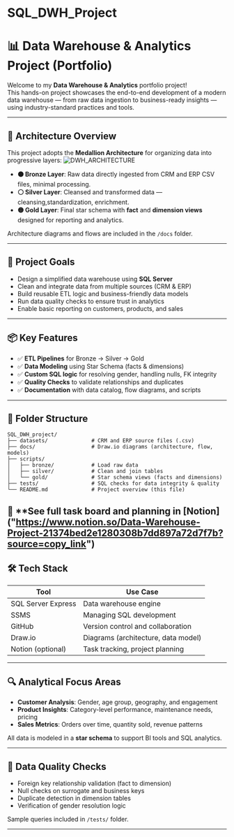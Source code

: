 # SQL_DWH_Project
# 📊 Data Warehouse & Analytics Project (Portfolio)

Welcome to my **Data Warehouse & Analytics** portfolio project!  
This hands-on project showcases the end-to-end development of a modern data warehouse — from raw data ingestion to business-ready insights — using industry-standard practices and tools.

---

## 🧱 Architecture Overview

This project adopts the **Medallion Architecture** for organizing data into progressive layers:
![DWH_ARCHITECTURE](https://github.com/user-attachments/assets/2022d843-2850-4c5d-b43f-c253d22e73e8)

- **🟤 Bronze Layer**: Raw data directly ingested from CRM and ERP CSV files, minimal processing.
- **⚪ Silver Layer**: Cleansed and transformed data — cleansing,standardization, enrichment.
- **🟡 Gold Layer**: Final star schema with **fact** and **dimension views** designed for reporting and analytics.

Architecture diagrams and flows are included in the `/docs` folder.

---

## 🎯 Project Goals

- Design a simplified data warehouse using **SQL Server**
- Clean and integrate data from multiple sources (CRM & ERP)
- Build reusable ETL logic and business-friendly data models
- Run data quality checks to ensure trust in analytics
- Enable basic reporting on customers, products, and sales

---

## 📦 Key Features

- ✅ **ETL Pipelines** for Bronze → Silver → Gold
- ✅ **Data Modeling** using Star Schema (facts & dimensions)
- ✅ **Custom SQL logic** for resolving gender, handling nulls, FK integrity
- ✅ **Quality Checks** to validate relationships and duplicates
- ✅ **Documentation** with data catalog, flow diagrams, and scripts

---

## 📂 Folder Structure
```
SQL_DWH_project/                                                                                                                                                                                                                            
├── datasets/              # CRM and ERP source files (.csv)                                                                                                                                                                                       
├── docs/                  # Draw.io diagrams (architecture, flow, models)                                                                                                                                                                    
├── scripts/                                                                                                                                                                                                                                    
│   ├── bronze/            # Load raw data                                                                                                                                                                                                      
│   ├── silver/            # Clean and join tables                                                                                                                                                                                                
│   └── gold/              # Star schema views (facts and dimensions)                                                                                                                                                                            
├── tests/                 # SQL checks for data integrity & quality                                                                                                                                                                          
└── README.md              # Project overview (this file)
```                                                                                                                                                                                      

📒 **See full task board and planning in [Notion]  ("https://www.notion.so/Data-Warehouse-Project-21374bed2e1280308b7dd897a72d7f7b?source=copy_link")
---

## 🛠️ Tech Stack

| Tool                  | Use Case                           |
|-----------------------|------------------------------------|
| SQL Server Express    | Data warehouse engine              |
| SSMS                  | Managing SQL development           |
| GitHub                | Version control and collaboration  |
| Draw.io               | Diagrams (architecture, data model)|
| Notion (optional)     | Task tracking, project planning    |

---

## 🔍 Analytical Focus Areas

- **Customer Analysis**: Gender, age group, geography, and engagement
- **Product Insights**: Category-level performance, maintenance needs, pricing
- **Sales Metrics**: Orders over time, quantity sold, revenue patterns

All data is modeled in a **star schema** to support BI tools and SQL analytics.

---

## 🧪 Data Quality Checks

- Foreign key relationship validation (fact to dimension)
- Null checks on surrogate and business keys
- Duplicate detection in dimension tables
- Verification of gender resolution logic

Sample queries included in `/tests/` folder.

---






